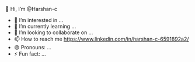  👋 Hi, I’m @Harshan-c
- 👀 I’m interested in ...
- 🌱 I’m currently learning ...
- 💞️ I’m looking to collaborate on ...
- 📫 How to reach me https://www.linkedin.com/in/harshan-c-6591892a2/
- 😄 Pronouns: ...
- ⚡ Fun fact: ...

<!---
Harshan-c/Harshan-c is a ✨ special ✨ repository because its `README.md` (this file) appears on your GitHub profile.
You can click the Preview link to take a look at your changes.
--->
